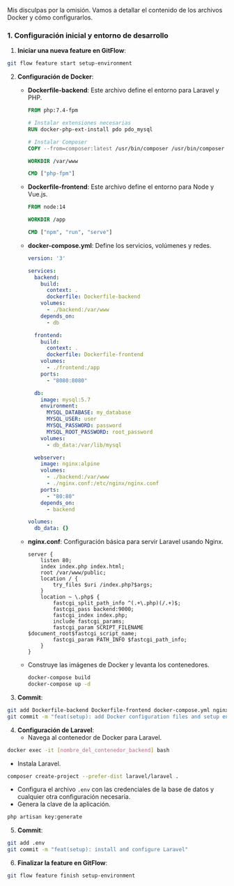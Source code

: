 Mis disculpas por la omisión. Vamos a detallar el contenido de los archivos Docker y cómo configurarlos.

### 1. Configuración inicial y entorno de desarrollo

1. **Iniciar una nueva feature en GitFlow**:
```bash
git flow feature start setup-environment
```

2. **Configuración de Docker**:

   - **Dockerfile-backend**:
     Este archivo define el entorno para Laravel y PHP.
     ```Dockerfile
     FROM php:7.4-fpm

     # Instalar extensiones necesarias
     RUN docker-php-ext-install pdo pdo_mysql

     # Instalar Composer
     COPY --from=composer:latest /usr/bin/composer /usr/bin/composer

     WORKDIR /var/www

     CMD ["php-fpm"]
     ```

   - **Dockerfile-frontend**:
     Este archivo define el entorno para Node y Vue.js.
     ```Dockerfile
     FROM node:14

     WORKDIR /app

     CMD ["npm", "run", "serve"]
     ```

   - **docker-compose.yml**:
     Define los servicios, volúmenes y redes.
     ```yaml
     version: '3'

     services:
       backend:
         build:
           context: .
           dockerfile: Dockerfile-backend
         volumes:
           - ./backend:/var/www
         depends_on:
           - db

       frontend:
         build:
           context: .
           dockerfile: Dockerfile-frontend
         volumes:
           - ./frontend:/app
         ports:
           - "8080:8080"

       db:
         image: mysql:5.7
         environment:
           MYSQL_DATABASE: my_database
           MYSQL_USER: user
           MYSQL_PASSWORD: password
           MYSQL_ROOT_PASSWORD: root_password
         volumes:
           - db_data:/var/lib/mysql

       webserver:
         image: nginx:alpine
         volumes:
           - ./backend:/var/www
           - ./nginx.conf:/etc/nginx/nginx.conf
         ports:
           - "80:80"
         depends_on:
           - backend

     volumes:
       db_data: {}
     ```

   - **nginx.conf**:
     Configuración básica para servir Laravel usando Nginx.
     ```nginx
     server {
         listen 80;
         index index.php index.html;
         root /var/www/public;
         location / {
             try_files $uri /index.php?$args;
         }
         location ~ \.php$ {
             fastcgi_split_path_info ^(.+\.php)(/.+)$;
             fastcgi_pass backend:9000;
             fastcgi_index index.php;
             include fastcgi_params;
             fastcgi_param SCRIPT_FILENAME $document_root$fastcgi_script_name;
             fastcgi_param PATH_INFO $fastcgi_path_info;
         }
     }
     ```

   - Construye las imágenes de Docker y levanta los contenedores.
     ```bash
     docker-compose build
     docker-compose up -d
     ```

3. **Commit**:
```bash
git add Dockerfile-backend Dockerfile-frontend docker-compose.yml nginx.conf
git commit -m "feat(setup): add Docker configuration files and setup environment"
```

4. **Configuración de Laravel**:
   - Navega al contenedor de Docker para Laravel.
```bash
docker exec -it [nombre_del_contenedor_backend] bash
```
   - Instala Laravel.
```bash
composer create-project --prefer-dist laravel/laravel .
```
   - Configura el archivo `.env` con las credenciales de la base de datos y cualquier otra configuración necesaria.
   - Genera la clave de la aplicación.
```bash
php artisan key:generate
```

5. **Commit**:
```bash
git add .env
git commit -m "feat(setup): install and configure Laravel"
```

6. **Finalizar la feature en GitFlow**:
```bash
git flow feature finish setup-environment
```